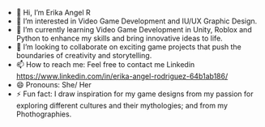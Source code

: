 - 👋 Hi, I’m Erika Angel R
- 👀 I’m interested in Video Game Development and IU/UX Graphic Design.
- 🌱 I’m currently learning Video Game Development in Unity, Roblox and Python to enhance my skills and bring innovative ideas to life.
- 💞️ I’m looking to collaborate on exciting game projects that push the boundaries of creativity and storytelling.
- 📫 How to reach me: Feel free to contact me Linkedin https://www.linkedin.com/in/erika-angel-rodriguez-64b1ab186/
- 😄 Pronouns: She/ Her
- ⚡ Fun fact: I draw inspiration for my game designs from my passion for exploring different cultures and their mythologies; and from my Phothographies.

<!---
erikaangel111/erikaangel111 is a ✨ special ✨ repository because its `README.md` (this file) appears on your GitHub profile.
You can click the Preview link to take a look at your changes.
--->
